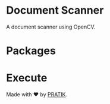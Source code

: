 # Document Scanner
A document scanner using OpenCV.

# Packages

# Execute

Made with :heart: by [PRATIK](https://github.com/pratikstemkar).